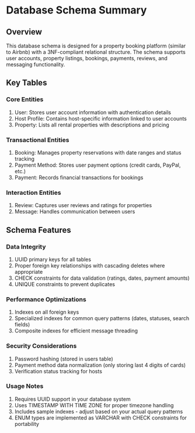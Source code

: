 # Database Schema Summary
## Overview
This database schema is designed for a property booking platform (similar to Airbnb) with a 3NF-compliant relational structure. The schema supports user accounts, property listings, bookings, payments, reviews, and messaging functionality.

## Key Tables
### Core Entities
1. User: Stores user account information with authentication details
2. Host Profile: Contains host-specific information linked to user accounts
3. Property: Lists all rental properties with descriptions and pricing

### Transactional Entities
1. Booking: Manages property reservations with date ranges and status tracking
2. Payment Method: Stores user payment options (credit cards, PayPal, etc.)
3. Payment: Records financial transactions for bookings

### Interaction Entities
1. Review: Captures user reviews and ratings for properties
2. Message: Handles communication between users

## Schema Features
### Data Integrity
1. UUID primary keys for all tables
2. Proper foreign key relationships with cascading deletes where appropriate
3. CHECK constraints for data validation (ratings, dates, payment amounts)
4. UNIQUE constraints to prevent duplicates

### Performance Optimizations
1. Indexes on all foreign keys
2. Specialized indexes for common query patterns (dates, statuses, search fields)
3. Composite indexes for efficient message threading

### Security Considerations
1. Password hashing (stored in users table)
2. Payment method data normalization (only storing last 4 digits of cards)
3. Verification status tracking for hosts

### Usage Notes
1. Requires UUID support in your database system
2. Uses TIMESTAMP WITH TIME ZONE for proper timezone handling
3. Includes sample indexes - adjust based on your actual query patterns
4. ENUM types are implemented as VARCHAR with CHECK constraints for portability
